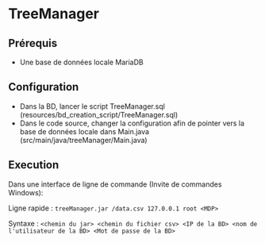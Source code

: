 # TreeManager

## Prérequis
* Une base de données locale MariaDB

## Configuration
* Dans la BD, lancer le script TreeManager.sql (resources/bd_creation_script/TreeManager.sql)
* Dans le code source, changer la configuration afin de pointer vers la base de données locale dans Main.java (src/main/java/treeManager/Main.java)

## Execution
Dans une interface de ligne de commande (Invite de commandes Windows):

Ligne rapide : ``treeManager.jar /data.csv 127.0.0.1 root <MDP>``

Syntaxe : ``<chemin du jar> <chemin du fichier csv> <IP de la BD> <nom de l'utilisateur de la BD> <Mot de passe de la BD>``